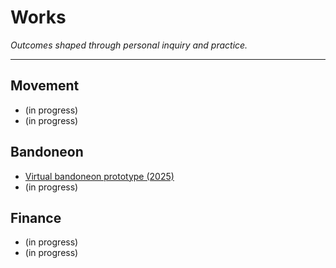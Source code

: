 # Works

*Outcomes shaped through personal inquiry and practice.*

---

## Movement

* (in progress)
* (in progress)

## Bandoneon

* [Virtual bandoneon prototype (2025)](https://torutakenaga.com/virtual-bandoneon-web/)
* (in progress)

## Finance

* (in progress)
* (in progress)

